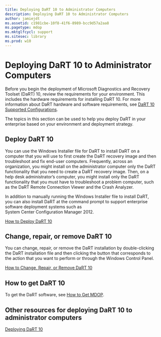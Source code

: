 ```yaml
---
title: Deploying DaRT 10 to Administrator Computers
description: Deploying DaRT 10 to Administrator Computers
author: jamiejdt
ms.assetid: c1981cbe-10f8-41f6-8989-bcc9d57a2aa8
ms.pagetype: mdop
ms.mktglfcycl: support
ms.sitesec: library
ms.prod: w10
---
```



# Deploying DaRT 10 to Administrator Computers


Before you begin the deployment of Microsoft Diagnostics and Recovery Toolset (DaRT) 10, review the requirements for your environment. This includes the hardware requirements for installing DaRT 10. For more information about DaRT hardware and software requirements, see [DaRT 10 Supported Configurations](dart-10-supported-configurations.md).

The topics in this section can be used to help you deploy DaRT in your enterprise based on your environment and deployment strategy.

## Deploy DaRT 10


You can use the Windows Installer file for DaRT to install DaRT on a computer that you will use to first create the DaRT recovery image and then troubleshoot and fix end-user computers. Frequently, across an organization, you might install on the administrator computer only the DaRT functionality that you need to create a DaRT recovery image. Then, on a help desk administrator’s computer, you might install only the DaRT functionality that you must have to troubleshoot a problem computer, such as the DaRT Remote Connection Viewer and the Crash Analyzer.

In addition to manually running the Windows Installer file to install DaRT, you can also install DaRT at the command prompt to support enterprise software deployment systems such as System Center Configuration Manager 2012.

[How to Deploy DaRT 10](how-to-deploy-dart-10.md)

## Change, repair, or remove DaRT 10


You can change, repair, or remove the DaRT installation by double-clicking the DaRT installation file and then clicking the button that corresponds to the action that you want to perform or through the Windows Control Panel.

[How to Change, Repair, or Remove DaRT 10](how-to-change-repair-or-remove-dart-10.md)

## How to get DaRT 10


To get the DaRT software, see [How to Get MDOP](http://go.microsoft.com/fwlink/?LinkId=322049).

## Other resources for deploying DaRT 10 to administrator computers


[Deploying DaRT 10](deploying-dart-10.md)

 

 





